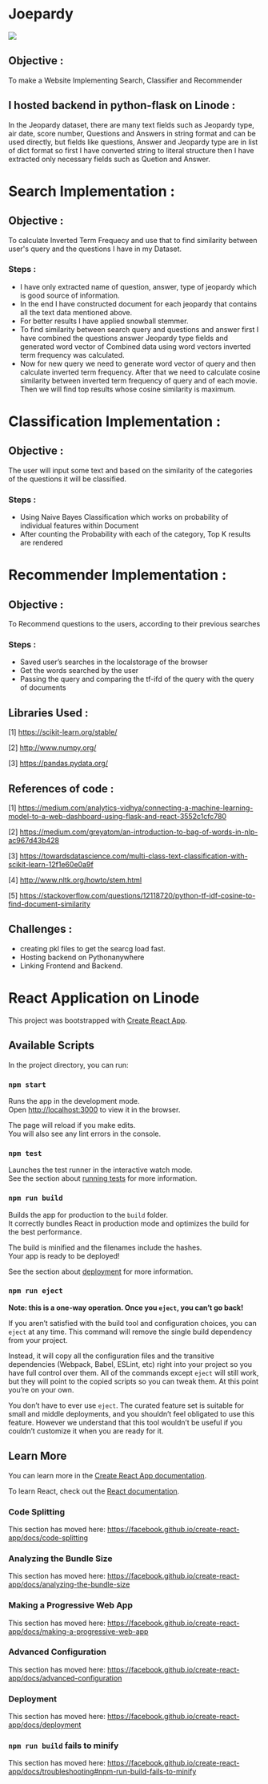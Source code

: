 # Joepardy 

[![](http://img.youtube.com/vi/gR_TfbvH3pw/0.jpg)](http://www.youtube.com/watch?v=gR_TfbvH3pw "Jeopardy")
## Objective :
To make a Website Implementing Search, Classifier and Recommender


## I hosted backend in python-flask on Linode : 

In the Jeopardy dataset, there are many text fields such as Jeopardy type, air date, score number, Questions and Answers in string format and can be used directly, but fields like questions, Answer and Jeopardy type are in list of dict format so first I have converted string to literal structure then I have extracted only necessary fields such as Quetion and Answer. 

# Search Implementation :

## Objective :
To calculate Inverted Term Frequecy and use that to find similarity between user's query and the questions I have in my Dataset.
### Steps : 
- I have only extracted name of question, answer, type of jeopardy which is good source of information.
- In the end I have constructed document for each jeopardy that contains all the text data mentioned above.
- For better results I have applied snowball stemmer.
- To find similarity between search query and questions and answer first I have combined the questions answer Jeopardy type fields and generated word vector of Combined data using word vectors inverted term frequency was calculated.
- Now for new query we need to generate word vector of query and then calculate inverted term frequency. After that we need to calculate cosine similarity between inverted term frequency of query and of each movie. Then we will find top results whose cosine similarity is maximum.

# Classification Implementation :

## Objective :
The user will input some text and based on the similarity of the categories of the questions it will be classified.
### Steps :
- Using Naive Bayes Classification which works on probability of individual features within Document
- After counting the Probability with each of the category, Top K results are rendered

# Recommender Implementation :

## Objective  :
To Recommend questions to the users, according to their previous searches

### Steps :
- Saved user’s searches in the localstorage of the browser
- Get the words searched by the user
- Passing the query and comparing the tf-ifd of the query with the query of documents


## Libraries Used :

[1] https://scikit-learn.org/stable/

[2] http://www.numpy.org/

[3] https://pandas.pydata.org/

## References of code :
[1] https://medium.com/analytics-vidhya/connecting-a-machine-learning-model-to-a-web-dashboard-using-flask-and-react-3552c1cfc780

[2] https://medium.com/greyatom/an-introduction-to-bag-of-words-in-nlp-ac967d43b428

[3] https://towardsdatascience.com/multi-class-text-classification-with-scikit-learn-12f1e60e0a9f

[4] http://www.nltk.org/howto/stem.html

[5] https://stackoverflow.com/questions/12118720/python-tf-idf-cosine-to-find-document-similarity

## Challenges : 

- creating pkl files to get the searcg load fast.
- Hosting backend on Pythonanywhere
- Linking Frontend and Backend.

# React Application on Linode

This project was bootstrapped with [Create React App](https://github.com/facebook/create-react-app).

## Available Scripts

In the project directory, you can run:

### `npm start`

Runs the app in the development mode.<br>
Open [http://localhost:3000](http://localhost:3000) to view it in the browser.

The page will reload if you make edits.<br>
You will also see any lint errors in the console.

### `npm test`

Launches the test runner in the interactive watch mode.<br>
See the section about [running tests](https://facebook.github.io/create-react-app/docs/running-tests) for more information.

### `npm run build`

Builds the app for production to the `build` folder.<br>
It correctly bundles React in production mode and optimizes the build for the best performance.

The build is minified and the filenames include the hashes.<br>
Your app is ready to be deployed!

See the section about [deployment](https://facebook.github.io/create-react-app/docs/deployment) for more information.

### `npm run eject`

**Note: this is a one-way operation. Once you `eject`, you can’t go back!**

If you aren’t satisfied with the build tool and configuration choices, you can `eject` at any time. This command will remove the single build dependency from your project.

Instead, it will copy all the configuration files and the transitive dependencies (Webpack, Babel, ESLint, etc) right into your project so you have full control over them. All of the commands except `eject` will still work, but they will point to the copied scripts so you can tweak them. At this point you’re on your own.

You don’t have to ever use `eject`. The curated feature set is suitable for small and middle deployments, and you shouldn’t feel obligated to use this feature. However we understand that this tool wouldn’t be useful if you couldn’t customize it when you are ready for it.

## Learn More

You can learn more in the [Create React App documentation](https://facebook.github.io/create-react-app/docs/getting-started).

To learn React, check out the [React documentation](https://reactjs.org/).

### Code Splitting

This section has moved here: https://facebook.github.io/create-react-app/docs/code-splitting

### Analyzing the Bundle Size

This section has moved here: https://facebook.github.io/create-react-app/docs/analyzing-the-bundle-size

### Making a Progressive Web App

This section has moved here: https://facebook.github.io/create-react-app/docs/making-a-progressive-web-app

### Advanced Configuration

This section has moved here: https://facebook.github.io/create-react-app/docs/advanced-configuration

### Deployment

This section has moved here: https://facebook.github.io/create-react-app/docs/deployment

### `npm run build` fails to minify

This section has moved here: https://facebook.github.io/create-react-app/docs/troubleshooting#npm-run-build-fails-to-minify




